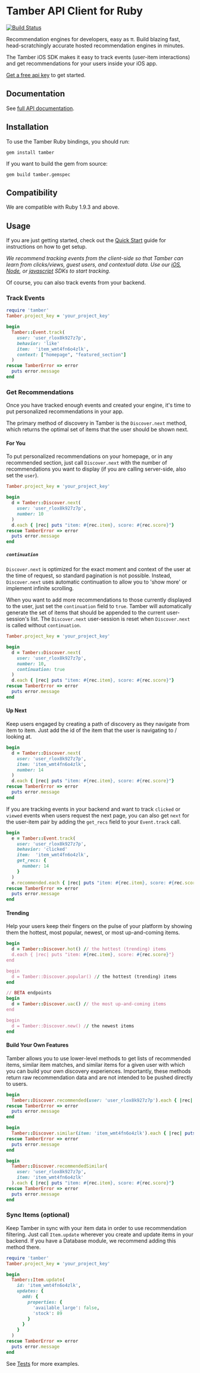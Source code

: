 # Tamber API Client for Ruby 

[![Build Status](https://travis-ci.org/tamber/tamber-node.ruby?branch=master)](https://travis-ci.org/tamber/tamber-ruby)

Recommendation engines for developers, easy as π. Build blazing fast, head-scratchingly accurate hosted recommendation engines in minutes.

The Tamber iOS SDK makes it easy to track events (user-item interactions) and get recommendations for your users inside your iOS app. 

[Get a free api key][homepage] to get started.

## Documentation

See [full API documentation][reference].

## Installation

To use the Tamber Ruby bindings, you should run:

```
gem install tamber
```

If you want to build the gem from source:

```
gem build tamber.gemspec
```

## Compatibility

We are compatible with Ruby 1.9.3 and above.


## Usage

If you are just getting started, check out the [Quick Start][quickstart] guide for instructions on how to get setup.

*We recommend tracking events from the client-side so that Tamber can learn from clicks/views, guest users, and contextual data. Use our [iOS][tamber-ios], [Node][tamber-node], or [javascript][tamber-js] SDKs to start tracking.* 

Of course, you can also track events from your backend.

### Track Events

```rb
require 'tamber'
Tamber.project_key = 'your_project_key'

begin
  Tamber::Event.track(
    user: 'user_rlox8k927z7p',
    behavior: 'like'
    item:  'item_wmt4fn6o4zlk',
    context: ["homepage", "featured_section"]
  )
rescue TamberError => error
  puts error.message
end
```


### Get Recommendations

Once you have tracked enough events and created your engine, it's time to put personalized recommendations in your app.

The primary method of discovery in Tamber is the `Discover.next` method, which returns the optimal set of items that the user should be shown next.

#### For You

To put personalized recommendations on your homepage, or in any recommended section, just call `Discover.next` with the number of recommendations you want to display (if you are calling server-side, also set the `user`).

```rb
Tamber.project_key = 'your_project_key'

begin
  d = Tamber::Discover.next(
    user: 'user_rlox8k927z7p',
    number: 10
  )
  d.each { |rec| puts "item: #{rec.item}, score: #{rec.score}"}
rescue TamberError => error
  puts error.message
end
```

##### `continuation`

`Discover.next` is optimized for the exact moment and context of the user at the time of request, so standard pagination is not possible. Instead, `Discover.next` uses automatic continuation to allow you to 'show more' or implement infinite scrolling. 

When you want to add more recommendations to those currently displayed to the user, just set the `continuation` field to `true`. Tamber will automatically generate the set of items that should be appended to the current user-session's list. The `Discover.next` user-session is reset when `Discover.next` is called without `continuation`.

```rb
Tamber.project_key = 'your_project_key'

begin
  d = Tamber::Discover.next(
    user: 'user_rlox8k927z7p',
    number: 10,
    continuation: true
  )
  d.each { |rec| puts "item: #{rec.item}, score: #{rec.score}"}
rescue TamberError => error
  puts error.message
end
```

#### Up Next

Keep users engaged by creating a path of discovery as they navigate from item to item. Just add the id of the item that the user is navigating to / looking at.

```rb
begin
  d = Tamber::Discover.next(
    user: 'user_rlox8k927z7p',
    item: 'item_wmt4fn6o4zlk',
    number: 14
  )
  d.each { |rec| puts "item: #{rec.item}, score: #{rec.score}"}
rescue TamberError => error
  puts error.message
end
```

If you are tracking events in your backend and want to track `clicked` or `viewed` events when users request the next page, you can also get `next` for the user-item pair by adding the `get_recs` field to your `Event.track` call.

```rb
begin
  e = Tamber::Event.track(
    user: 'user_rlox8k927z7p',
    behavior: 'clicked'
    item:  'item_wmt4fn6o4zlk',
    get_recs: {
      number: 14
    }
  )
  e.recommended.each { |rec| puts "item: #{rec.item}, score: #{rec.score}"}
rescue TamberError => error
  puts error.message
end
```

#### Trending

Help your users keep their fingers on the pulse of your platform by showing them the hottest, most popular, newest, or most up-and-coming items.

```rb
begin
  d = Tamber::Discover.hot() // the hottest (trending) items
  d.each { |rec| puts "item: #{rec.item}, score: #{rec.score}"}
end

begin
  d = Tamber::Discover.popular() // the hottest (trending) items
end

// BETA endpoints
begin
  d = Tamber::Discover.uac() // the most up-and-coming items
end

begin
  d = Tamber::Discover.new() // the newest items
end
```

#### Build Your Own Features

Tamber allows you to use lower-level methods to get lists of recommended items, similar item matches, and similar items for a given user with which you can build your own discovery experiences. Importantly, these methods return raw recommendation data and are not intended to be pushed directly to users.

```rb
begin
  Tamber::Discover.recommended(user: 'user_rlox8k927z7p').each { |rec| puts "item: #{rec.item}, score: #{rec.score}"}
rescue TamberError => error
  puts error.message
end

begin
  Tamber::Discover.similar(item: 'item_wmt4fn6o4zlk').each { |rec| puts "item: #{rec.item}, score: #{rec.score}"}
rescue TamberError => error
  puts error.message
end

begin
  Tamber::Discover.recommendedSimilar(
    user: 'user_rlox8k927z7p',
    item: 'item_wmt4fn6o4zlk'
  ).each { |rec| puts "item: #{rec.item}, score: #{rec.score}"}
rescue TamberError => error
  puts error.message
end
```

### Sync Items (optional)

Keep Tamber in sync with your item data in order to use recommendation filtering. Just call `Item.update` wherever you create and update items in your backend. If you have a Database module, we recommend adding this method there.

```rb
require 'tamber'
Tamber.project_key = 'your_project_key'

begin
  Tamber::Item.update(
    id: 'item_wmt4fn6o4zlk',
    updates: {
      add: {
        properties: {
          'available_large': false,
          'stock': 89
        }
      }
    }
  )
rescue TamberError => error
  puts error.message
end
```

See [Tests](https://github.com/tamber/tamber-ruby/tree/master/test) for more examples.

[homepage]: https://tamber.com
[quickstart]: https://tamber.com/docs/start/
[reference]: https://tamber.com/docs/api
[dashboard]: https://dashboard.tamber.com/
[tamber-ios]: https://github.com/tamber/tamber-ios
[tamber-node]: https://github.com/tamber/tamber-node
[tamber-js]: https://github.com/tamber/tamber.js
